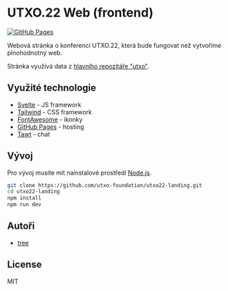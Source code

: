 # UTXO.22 Web (frontend)

[![GitHub Pages](https://github.com/utxo-foundation/utxo22-web/actions/workflows/gh-pages.yml/badge.svg)](https://github.com/utxo-foundation/utxo22-web/actions/workflows/gh-pages.yml)

Webová stránka o konferenci UTXO.22, která bude fungovat než vytvoříme plnohodnotný web.

Stránka využívá data z [hlavního repozitáře "utxo"](https://github.com/utxo-foundation/utxo).

## Využité technologie
- [Svelte](https://svelte.dev/) - JS framework
- [Tailwind](https://tailwindcss.com/) - CSS framework
- [FontAwesome](https://fontawesome.com/) - ikonky
- [GitHub Pages](https://pages.github.com/) - hosting
- [Tawt](https://www.tawk.to/) - chat

## Vývoj

Pro vývoj musíte mít nainstalové prostředí [Node.js](https://nodejs.org/en/).

```bash
git clone https://github.com/utxo-foundation/utxo22-landing.git
cd utxo22-landing
npm install
npm run dev
```

## Autoři

- [tree](https://twitter.com/treecz)

## License

MIT

